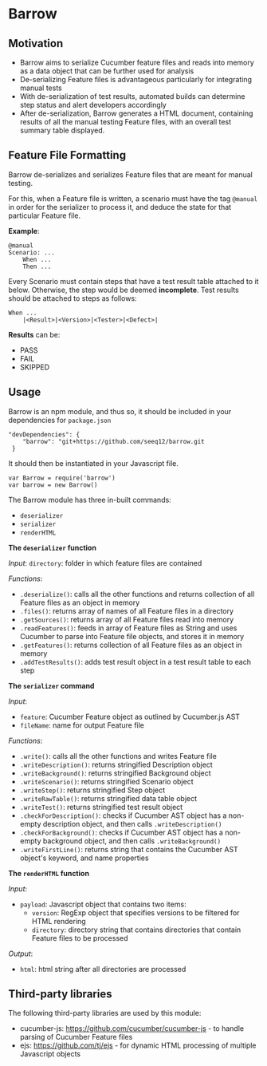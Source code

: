Barrow
======

Motivation
----------

* Barrow aims to serialize Cucumber feature files and reads into memory as a data object that can be further used for analysis
* De-serializing Feature files is advantageous particularly for integrating manual tests
* With de-serialization of test results, automated builds can determine step status and alert developers accordingly
* After de-serialization, Barrow generates a HTML document, containing results of all the manual testing Feature files, with an overall test summary table displayed.



Feature File Formatting
-----------------------

Barrow de-serializes and serializes Feature files that are meant for manual testing.

For this, when a Feature file is written, a scenario must have the tag `@manual` in order for the serializer to process it, and deduce the state for that particular Feature file.

**Example**:

    @manual
    Scenario: ...
        When ...
        Then ...
Every Scenario must contain steps that have a test result table attached to it below. Otherwise, the step would be deemed **incomplete**. Test results should be attached to steps as follows:

    When ...
        |<Result>|<Version>|<Tester>|<Defect>|
**Results** can be:

* PASS
* FAIL
* SKIPPED

Usage
-----
Barrow is an npm module, and thus so, it should be included in your dependencies for `package.json` 

    "devDependencies": {
        "barrow": "git+https://github.com/seeq12/barrow.git
     }

It should then be instantiated in your Javascript file.

    var Barrow = require('barrow')
    var barrow = new Barrow()

The Barrow module has three in-built commands:

* `deserializer`
* `serializer`
* `renderHTML`

**The `deserializer` function**

*Input*: `directory`: folder in which feature files are contained

*Functions*: 

* `.deserialize()`: calls all the other functions and returns collection of all Feature files as an object in memory
* `.files()`: returns array of names of all Feature files in a directory
* `.getSources()`: returns array of all Feature files read into memory
* `.readFeatures()`: feeds in array of Feature files as String and uses Cucumber to parse into Feature file objects, and stores it in memory
* `.getFeatures()`: returns collection of all Feature files as an object in memory
* `.addTestResults()`: adds test result object in a test result table to each step


**The `serializer` command**

*Input*: 

* `feature`: Cucumber Feature object as outlined by Cucumber.js AST
* `fileName`: name for output Feature file

*Functions*: 

* `.write()`: calls all the other functions and writes Feature file
* `.writeDescription()`: returns stringified Description object
* `.writeBackground()`: returns stringified Background object
* `.writeScenario()`: returns stringified Scenario object
* `.writeStep()`: returns stringified Step object
* `.writeRawTable()`: returns stringified data table object
* `.writeTest()`: returns stringified test result object
* `.checkForDescription()`: checks if Cucumber AST object has a non-empty description object, and then calls `.writeDescription()`
* `.checkForBackground()`: checks if Cucumber AST object has a non-empty background object, and then calls `.writeBackground()`
* `.writeFirstLine()`: returns string that contains the Cucumber AST object's keyword, and name properties

**The `renderHTML` function**

*Input*: 

* `payload`: Javascript object that contains two items:
    * `version`: RegExp object that specifies versions to be filtered for HTML rendering
    * `directory`: directory string that contains directories that contain Feature files to be processed

*Output*: 

* `html`: html string after all directories are processed




Third-party libraries
---------------------

The following third-party libraries are used by this module:

* cucumber-js: https://github.com/cucumber/cucumber-js -  to handle parsing of Cucumber Feature files
* ejs: https://github.com/tj/ejs - for dynamic HTML processing of multiple Javascript objects